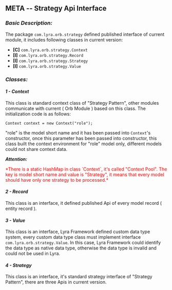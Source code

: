 ## META -- Strategy Api Interface

### __*Basic Description:*__

The package `com.lyra.orb.strategy` defined published interface of current module, it includes following classes in current version:

- __[C]__ `com.lyra.orb.strategy.Context`
- __[I]__ `com.lyra.orb.strategy.Record` 
- __[I]__ `com.lyra.orb.strategy.Strategy`
- __[I]__ `com.lyra.orb.strategy.Value` 

### __*Classes:*__

#### *1 - Context*

This class is standard context class of "Strategy Pattern", other modules communicate with current ( Orb Module ) based on this class. The initialization code is as follows:

	Context context = new Context("role");

"role" is the model short name and it has been passed into `Context`'s constructor, once this parameter has been passed into constructor, this class built the context environment for "role" model only, different models could not share context data. 

__*Attention:*__

<font style="color:red">
*There is a static HashMap in class `Context`, it's called "Context Pool". The key is model short name and value is "Strategy", it means that every model should have only one strategy to be processed.* 
</font>

#### *2 - Record*

This class is an interface, it defined published Api of every model record ( entity record ).

#### *3 - Value*

This class is an interface, Lyra Framework defined custom data type system, every custom data type class must implement interface `com.lyra.orb.strategy.Value`. In this case, Lyra Framework could identify the data type as native data type, otherwise the data type is invalid and could not be used in Lyra. 

#### *4 - Strategy*

This class is an interface, it's standard strategy interface of "Strategy Pattern", there are three Apis in current version. 